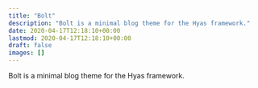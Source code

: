 ```yaml
---
title: "Bolt"
description: "Bolt is a minimal blog theme for the Hyas framework."
date: 2020-04-17T12:18:10+00:00
lastmod: 2020-04-17T12:18:10+00:00
draft: false
images: []
---
```


Bolt is a minimal blog theme for the Hyas framework.
